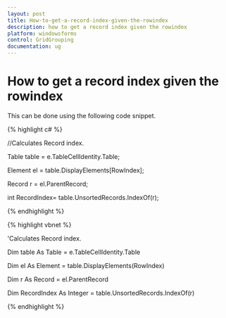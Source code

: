 ```yaml
---
layout: post
title: How-to-get-a-record-index-given-the-rowindex
description: how to get a record index given the rowindex
platform: windowsforms
control: GridGrouping
documentation: ug
---
```


# How to get a record index given the rowindex

This can be done using the following code snippet.

{% highlight c# %}



//Calculates Record index.

Table table = e.TableCellIdentity.Table;

Element el = table.DisplayElements[RowIndex];

Record r = el.ParentRecord;

int RecordIndex= table.UnsortedRecords.IndexOf(r);

{% endhighlight %}

{% highlight vbnet %}



'Calculates Record index.

Dim table As Table = e.TableCellIdentity.Table

Dim el As Element = table.DisplayElements(RowIndex)

Dim r As Record = el.ParentRecord

Dim RecordIndex As Integer = table.UnsortedRecords.IndexOf(r)

{% endhighlight %}

